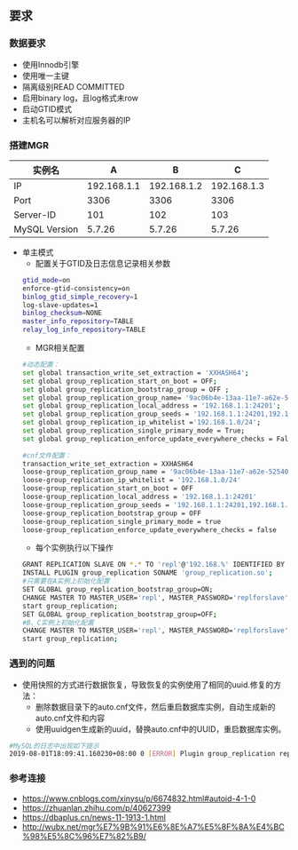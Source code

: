 ## 要求
### 数据要求
* 使用Innodb引擎
* 使用唯一主键
* 隔离级别READ COMMITTED
* 启用binary log，且log格式未row
* 启动GTID模式
* 主机名可以解析对应服务器的IP
### 搭建MGR
|实例名|A|B|C|
|-|-|-|-|
|IP|192.168.1.1|192.168.1.2|192.168.1.3|
|Port|3306|3306|3306|
|Server-ID|101|102|103|
|MySQL Version|5.7.26|5.7.26|5.7.26|

- 单主模式
  - 配置关于GTID及日志信息记录相关参数
  ```bash
  gtid_mode=on
  enforce-gtid-consistency=on
  binlog_gtid_simple_recovery=1
  log-slave-updates=1
  binlog_checksum=NONE
  master_info_repository=TABLE
  relay_log_info_repository=TABLE
  ```
  - MGR相关配置
  ```bash
  #动态配置：
  set global transaction_write_set_extraction = 'XXHASH64';
  set global group_replication_start_on_boot = OFF;
  set global group_replication_bootstrap_group = OFF ;
  set global group_replication_group_name= '9ac06b4e-13aa-11e7-a62e-5254004347f9';
  set global group_replication_local_address = '192.168.1.1:24201';
  set global group_replication_group_seeds = '192.168.1.1:24201,192.168.1.2:24201,192.168.1.3:24201';
  set global group_replication_ip_whitelist ='192.168.1.0/24';
  set global group_replication_single_primary_mode = True;
  set global group_replication_enforce_update_everywhere_checks = False;
   
  #cnf文件配置：
  transaction_write_set_extraction = XXHASH64
  loose-group_replication_group_name = '9ac06b4e-13aa-11e7-a62e-5254004347f9'
  loose-group_replication_ip_whitelist = '192.168.1.0/24'
  loose-group_replication_start_on_boot = OFF
  loose-group_replication_local_address = '192.168.1.1:24201'
  loose-group_replication_group_seeds = '192.168.1.1:24201,192.168.1.2:24201,192.168.1.3:24201'
  loose-group_replication_bootstrap_group = OFF
  loose-group_replication_single_primary_mode = true
  loose-group_replication_enforce_update_everywhere_checks = false
  ```
  - 每个实例执行以下操作
  ```bash
  GRANT REPLICATION SLAVE ON *.* TO 'repl'@'192.168.%' IDENTIFIED BY 'replforslave';
  INSTALL PLUGIN group_replication SONAME 'group_replication.so';
  #只需要在A实例上初始化配置
  SET GLOBAL group_replication_bootstrap_group=ON;
  CHANGE MASTER TO MASTER_USER='repl', MASTER_PASSWORD='replforslave' FOR CHANNEL 'group_replication_recovery';
  start group_replication;
  SET GLOBAL group_replication_bootstrap_group=OFF;
  #B、C实例上初始化配置
  CHANGE MASTER TO MASTER_USER='repl', MASTER_PASSWORD='replforslave' FOR CHANNEL 'group_replication_recovery';
  start group_replication;
  ```
  

### 遇到的问题
- 使用快照的方式进行数据恢复，导致恢复的实例使用了相同的uuid.修复的方法：
  - 删除数据目录下的auto.cnf文件，然后重启数据库实例，自动生成新的auto.cnf文件和内容
  - 使用uuidgen生成新的uuid，替换auto.cnf中的UUID，重启数据库实例。
```bash
#MySQL的日志中出现如下提示
2019-08-01T18:09:41.160230+08:00 0 [ERROR] Plugin group_replication reported: 'There is already a member with server_uuid 8a1b7270-9ef1-11e9-9f2b-000d3a28915e. The member will now exit the group.'
```

### 参考连接
- https://www.cnblogs.com/xinysu/p/6674832.html#autoid-4-1-0
- https://zhuanlan.zhihu.com/p/40627399
- https://dbaplus.cn/news-11-1913-1.html
- http://wubx.net/mgr%E7%9B%91%E6%8E%A7%E5%8F%8A%E4%BC%98%E5%8C%96%E7%82%B9/